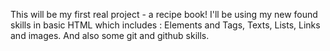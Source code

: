 This will be my first real project - a recipe book!
I'll be using my new found skills in basic HTML which includes : 
	Elements and Tags,
	Texts,
	Lists,
	Links and images.
And also some git and github skills.
